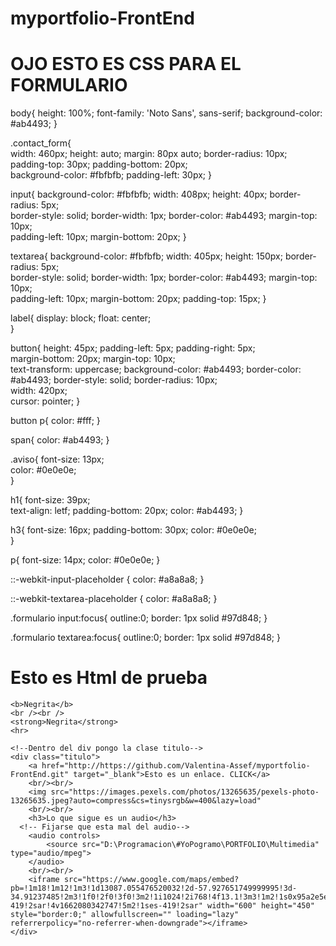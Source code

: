 # myportfolio-FrontEnd

# OJO ESTO ES CSS PARA EL FORMULARIO
body{
  height: 100%; 
  font-family: 'Noto Sans', sans-serif;
  background-color: #ab4493; 
}


.contact_form{  
  width: 460px; 
  height: auto;
  margin: 80px auto;
  border-radius: 10px;  
  padding-top: 30px;
  padding-bottom: 20px;  
  background-color: #fbfbfb; 
  padding-left: 30px; 
}


input{
  background-color: #fbfbfb; 
  width: 408px; 
  height: 40px; 
  border-radius: 5px;  
  border-style: solid; 
  border-width: 1px; 
  border-color: #ab4493; 
  margin-top: 10px;  
  padding-left: 10px;
  margin-bottom: 20px; 
}


textarea{
  background-color: #fbfbfb; 
  width: 405px; 
  height: 150px; 
  border-radius: 5px;  
  border-style: solid; 
  border-width: 1px; 
  border-color: #ab4493; 
  margin-top: 10px;  
  padding-left: 10px;
  margin-bottom: 20px; 
  padding-top: 15px; 
}


label{
  display: block; 
  float: center;  
}


button{
  height: 45px; 
  padding-left: 5px;
  padding-right: 5px;   
  margin-bottom: 20px; 
  margin-top: 10px;   
  text-transform: uppercase;
  background-color: #ab4493; 
  border-color: #ab4493; 
  border-style: solid; 
  border-radius: 10px;  
  width: 420px;   
  cursor: pointer;
}


button p{
  color: #fff; 
}


span{
  color: #ab4493; 
}


.aviso{
  font-size: 13px;  
  color: #0e0e0e;  
}


h1{
  font-size: 39px;  
  text-align: letf; 
  padding-bottom: 20px; 
  color: #ab4493;
}


h3{
  font-size: 16px; 
  padding-bottom: 30px;
  color: #0e0e0e;   
}


p{
  font-size: 14px; 
  color: #0e0e0e; 
}


::-webkit-input-placeholder {
 color: #a8a8a8;
}


::-webkit-textarea-placeholder {
 color: #a8a8a8;
}


.formulario input:focus{
  outline:0;
  border: 1px solid #97d848;
}


.formulario textarea:focus{
  outline:0;
  border: 1px solid #97d848;
}

# Esto es Html de prueba
    <b>Negrita</b>
    <br /><br />
    <strong>Negrita</strong>
    <hr>
    
    <!--Dentro del div pongo la clase titulo-->
    <div class="titulo">
        <a href="http://https://github.com/Valentina-Assef/myportfolio-FrontEnd.git" target="_blank">Esto es un enlace. CLICK</a>
        <br/><br/>
        <img src="https://images.pexels.com/photos/13265635/pexels-photo-13265635.jpeg?auto=compress&cs=tinysrgb&w=400&lazy=load"
        <br/><br/>
        <h3>Lo que sigue es un audio</h3>
      <!-- Fijarse que esta mal del audio-->
        <audio controls>
            <source src="D:\Programacion\#YoPogramo\PORTFOLIO\Multimedia" type="audio/mpeg">
        </audio>
        <br/><br/>
        <iframe src="https://www.google.com/maps/embed?pb=!1m18!1m12!1m3!1d13087.055476520032!2d-57.927651749999995!3d-34.91237485!2m3!1f0!2f0!3f0!3m2!1i1024!2i768!4f13.1!3m3!1m2!1s0x95a2e5e32b344bbb%3A0x650b1322c5b780d1!2sEl%20Rinconcito%20Chalaco%20cevicher%C3%ADa!5e0!3m2!1ses-419!2sar!4v1662080342747!5m2!1ses-419!2sar" width="600" height="450" style="border:0;" allowfullscreen="" loading="lazy" referrerpolicy="no-referrer-when-downgrade"></iframe>
    </div>